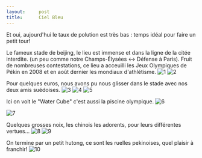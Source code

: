 ```yaml
---
layout:     post
title:      Ciel Bleu
---
```


Et oui, aujourd'hui le taux de polution est très bas : temps idéal pour faire un petit tour!

Le fameux stade de beijing, le lieu est immense et dans la ligne de la citée interdite. (un peu comme notre Champs-Élysées <-> Défense à Paris).
Fruit de nombreuses contestations, ce lieu a acceuilli les Jeux Olympiques de Pékin en 2008 et en août dernier les mondiaux d'athlétisme.
![1](https://cloud.githubusercontent.com/assets/1808854/9830992/aa4d7396-5977-11e5-86ce-76607e91ffe2.jpg)
![2](https://cloud.githubusercontent.com/assets/1808854/9830991/aa4cb762-5977-11e5-9767-7fbe6f871f1f.jpg)

Pour quelques euros, nous avons pu nous glisser dans le stade avec nos deux amis suédoises.
![3](https://cloud.githubusercontent.com/assets/1808854/9830990/aa4c8710-5977-11e5-88d1-e3f45740cd1b.jpg)
![4](https://cloud.githubusercontent.com/assets/1808854/9830993/aa4ea07c-5977-11e5-80df-434edf7e020e.jpg)
![5](https://cloud.githubusercontent.com/assets/1808854/9830995/aa5194d0-5977-11e5-861f-0da144e0d40e.jpg)

Ici on voit le "Water Cube" c'est aussi la piscine olympique.
![6](https://cloud.githubusercontent.com/assets/1808854/9830994/aa51817a-5977-11e5-9303-21a8f1148183.jpg)

![7](https://cloud.githubusercontent.com/assets/1808854/9830997/aa8c7d3e-5977-11e5-9854-3fab2c6b39fe.jpg)

Quelques grosses noix, les chinois les adorents, pour leurs différentes vertues...
![8](https://cloud.githubusercontent.com/assets/1808854/9830996/aa8b012a-5977-11e5-8a48-8866afbc4801.jpg)
![9](https://cloud.githubusercontent.com/assets/1808854/9830998/aa8d6e9c-5977-11e5-82b6-36fe6285ff23.jpg)

On termine par un petit hutong, ce sont les ruelles pekinoises, quel plaisir à franchir!
![10](https://cloud.githubusercontent.com/assets/1808854/9830999/aa910534-5977-11e5-95d4-82ed418dc498.jpg)
